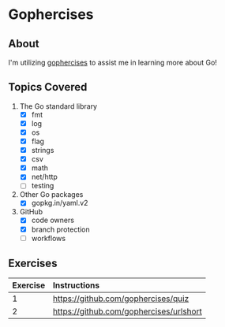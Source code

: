 # Gophercises

## About

I'm utilizing [gophercises](https://github.com/gophercises) to assist me in learning more about Go!

## Topics Covered

1. The Go standard library
    - [x] fmt
    - [x] log
    - [x] os
    - [x] flag
    - [x] strings
    - [x] csv
    - [x] math
    - [x] net/http
    - [ ] testing
1. Other Go packages
    - [x] gopkg.in/yaml.v2
1. GitHub
    - [x] code owners
    - [x] branch protection
    - [ ] workflows

## Exercises

| Exercise | Instructions |
| :--- | :---  |
| 1 | https://github.com/gophercises/quiz |
| 2 | https://github.com/gophercises/urlshort |

